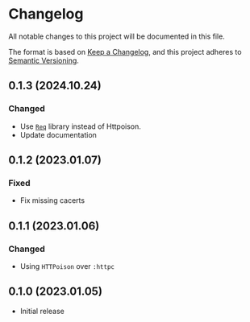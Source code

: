 # Changelog

All notable changes to this project will be documented in this file.

The format is based on [Keep a Changelog](https://keepachangelog.com/en/1.0.0/),
and this project adheres to [Semantic Versioning](https://semver.org/spec/v2.0.0.html).

## 0.1.3 (2024.10.24)

### Changed

* Use [`Req`](https://hex.pm/packages/req) library instead of Httpoison.
* Update documentation

## 0.1.2 (2023.01.07)

### Fixed

* Fix missing cacerts

## 0.1.1 (2023.01.06)

### Changed

* Using `HTTPoison` over `:httpc`

## 0.1.0 (2023.01.05)

* Initial release
